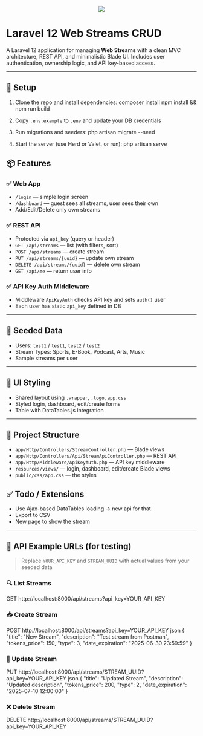 <p align="center"><a href="https://1-stream.com/" target="_blank"><img src="https://media.licdn.com/dms/image/v2/D4D0BAQFtRE55TiWz6A/company-logo_200_200/company-logo_200_200/0/1716463497277/1_stream_logo?e=2147483647&v=beta&t=fFOgAfiNiZuxsjwVPVvQz1Y7NsFEWm1XFhCO2AqYoD8"></a></p>


# Laravel 12 Web Streams CRUD

A Laravel 12 application for managing **Web Streams** with a clean MVC architecture, REST API, and minimalistic Blade UI. Includes user authentication, ownership logic, and API key-based access.

---

## 🔧 Setup

1. Clone the repo and install dependencies:
   composer install
   npm install && npm run build

2. Copy `.env.example` to `.env` and update your DB credentials

3. Run migrations and seeders:
   php artisan migrate --seed

4. Start the server (use Herd or Valet, or run):
   php artisan serve



## 📦 Features

### ✅ Web App
- `/login` — simple login screen
- `/dashboard` — guest sees all streams, user sees their own
- Add/Edit/Delete only own streams

### ✅ REST API
- Protected via `api_key` (query or header)
- `GET /api/streams` — list (with filters, sort)
- `POST /api/streams` — create stream
- `PUT /api/streams/{uuid}` — update own stream
- `DELETE /api/streams/{uuid}` — delete own stream
- `GET /api/me` — return user info

### ✅ API Key Auth Middleware
- Middleware `ApiKeyAuth` checks API key and sets `auth()` user
- Each user has static `api_key` defined in DB

---

## 🌱 Seeded Data
- Users: `test1` / `test1`, `test2` / `test2`
- Stream Types: Sports, E-Book, Podcast, Arts, Music
- Sample streams per user

---

## 🎨 UI Styling
- Shared layout using `.wrapper`, `.logo`, `app.css`
- Styled login, dashboard, edit/create forms
- Table with DataTables.js integration

---

## 📁 Project Structure
- `app/Http/Controllers/StreamController.php` — Blade views
- `app/Http/Controllers/Api/StreamApiController.php` — REST API
- `app/Http/Middleware/ApiKeyAuth.php` — API key middleware
- `resources/views/` — login, dashboard, edit/create Blade views
- `public/css/app.css` — the styles

## ✅ Todo / Extensions
- Use Ajax-based DataTables loading -> new api for that
- Export to CSV
- New page to show the stream

---

## 🔗 API Example URLs (for testing)
> Replace `YOUR_API_KEY` and `STREAM_UUID` with actual values from your seeded data

### 🔍 List Streams
GET http://localhost:8000/api/streams?api_key=YOUR_API_KEY

### 📥 Create Stream
POST http://localhost:8000/api/streams?api_key=YOUR_API_KEY
json
{
  "title": "New Stream",
  "description": "Test stream from Postman",
  "tokens_price": 150,
  "type": 3,
  "date_expiration": "2025-06-30 23:59:59"
}

### 📝 Update Stream
PUT http://localhost:8000/api/streams/STREAM_UUID?api_key=YOUR_API_KEY
json
{
  "title": "Updated Stream",
  "description": "Updated description",
  "tokens_price": 200,
  "type": 2,
  "date_expiration": "2025-07-10 12:00:00"
}

### ❌ Delete Stream
DELETE http://localhost:8000/api/streams/STREAM_UUID?api_key=YOUR_API_KEY
